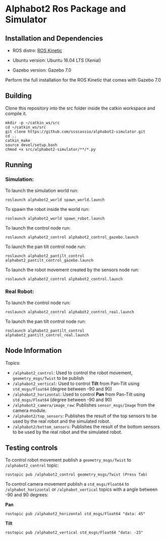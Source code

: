 # Alphabot2 Ros Package and Simulator

## Installation and Dependencies

- ROS distro: [ROS Kinetic](http://wiki.ros.org/kinetic/Installation/Ubuntu)

- Ubuntu version: Ubuntu 16.04 LTS (Xenial)

- Gazebo version: Gazebo 7.0

Perform the full installation for the ROS Kinetic that comes with Gazebo 7.0

## Building

Clone this repository into the src folder inside the catkin workspace and compile it.

```
mkdir -p ~/catkin_ws/src
cd ~/catkin_ws/src
git clone https://github.com/ssscassio/alphabot2-simulator.git
cd ..
catkin_make
source devel/setup.bash
chmod +x src/alphabot2-simulator/**/*.py
```

## Running

### Simulation:

To launch the simulation world run:

```
roslaunch alphabot2_world spawn_world.launch
```

To spawn the robot inside the world run:

```
roslaunch alphabot2_world spawn_robot.launch
```

To launch the control node run:

```
roslaunch alphabot2_control alphabot2_control_gazebo.launch
```

To launch the pan tilt control node run:

```
roslaunch alphabot2_pantilt_control alphabot2_pantilt_control_gazebo.launch
```

To launch the robot movement created by the sensors node run:

```
roslaunch alphabot2_control alphabot2_control.launch
```

### Real Robot:

To launch the control node run:

```
roslaunch alphabot2_control alphabot2_control_real.launch
```

To launch the pan tilt control node run:

```
roslaunch alphabot2_pantilt_control alphabot2_pantilt_control_real.launch
```

## Node Information

Topics:

- `/alphabot2_control`: Used to control the robot movement, `geometry_msgs/Twist` to be publish
- `/alphabot2_vertical`: Used to control **Tilt** from Pan-Tilt using `std_msgs/Float64` (degree between -90 and 90)
- `/alphabot2_horizontal`: Used to control **Pan** from Pan-Tilt using `std_msgs/Float64` (degree between -90 and 90)
- `/alphabot2_camera/image_raw`: Publishes `sensor_msgs/Image` from the camera module.
- `/alphabot2/top_sensors`: Publishes the result of the top sensors to be used by the real robot and the simulated robot.
- `/alphabot2/bottom_sensors`: Publishes the result of the bottom sensors to be used by the real robot and the simulated robot.

## Testing controls

To control robot movement publish a `geometry_msgs/Twist` to `/alphabot2_control` topic:

```
rostopic pub /alphabot2_control geometry_msgs/Twist (Press Tab)
```

To control camera movement publish a `std_msgs/Float64` to `/alphabot_horizontal` or `/alphabot_vertical` topics with a angle between -90 and 90 degrees:

**Pan**

```
rostopic pub /alphabot2_horizontal std_msgs/Float64 "data: 45"
```

**Tilt**

```
rostopic pub /alphabot2_vertical std_msgs/Float64 "data: -23"
```
